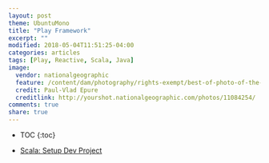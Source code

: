 ```yaml
---
layout: post
theme: UbuntuMono
title: "Play Framework"
excerpt: ""
modified: 2018-05-04T11:51:25-04:00
categories: articles
tags: [Play, Reactive, Scala, Java]
image:
  vendor: nationalgeographic
  feature: /content/dam/photography/rights-exempt/best-of-photo-of-the-day/2018/april/01_best-pod-april-18.adapt.945.1.jpg
  credit: Paul-Vlad Epure
  creditlink: http://yourshot.nationalgeographic.com/photos/11084254/
comments: true
share: true
---
```


* TOC
{:toc}


* [Scala: Setup Dev Project](/articles/scala-setup-dev-project/)
